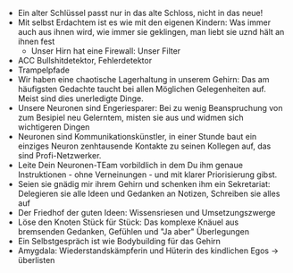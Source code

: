 - Ein alter Schlüssel passt nur in das alte Schloss, nicht in das neue!
- Mit selbst Erdachtem ist es wie mit den eigenen Kindern: Was immer auch aus ihnen wird, wie immer sie geklingen,
  man liebt sie uznd hält an ihnen fest
  - Unser Hirn hat eine Firewall: Unser Filter
- ACC Bullshitdetektor, Fehlerdetektor
- Trampelpfade
- Wir haben eine chaotische Lagerhaltung in unserem Gehirn: Das am häufigsten Gedachte taucht bei allen Möglichen Gelegenheiten auf. Meist sind dies unerledigte Dinge.
- Unsere Neuronen sind Engeriesparer: Bei zu wenig Beanspruchung von zum Besipiel neu Gelerntem, misten sie aus und widmen sich wichtigeren Dingen
- Neuronen sind Kommunikationskünstler, in einer Stunde baut ein einziges Neuron zenhtausende Kontakte zu seinen Kollegen auf, das sind Profi-Netzwerker.
- Leite Dein Neuronen-TEam vorbildlich in dem Du ihm genaue Instruktionen - ohne Verneinungen - und mit klarer Priorisierung gibst.
- Seien sie gnädig mir ihrem Gehirn und schenken ihm ein Sekretariat: Delegieren sie alle Ideen und Gedanken an Notizen, Schreiben sie alles auf
- Der Friedhof der guten Ideen: Wissensriesen und Umsetzungszwerge
- Löse den Knoten Stück für Stück: Das komplexe Knäuel aus bremsenden Gedanken, Gefühlen und "Ja aber" Überlegungen
- Ein Selbstgespräch ist wie Bodybuilding für das Gehirn 
- Amygdala: Wiederstandskämpferin und Hüterin des kindlichen Egos -> überlisten
